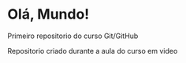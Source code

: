 # Olá, Mundo!
 Primeiro repositorio do curso Git/GitHub

 Repositorio criado durante a aula do curso em video
